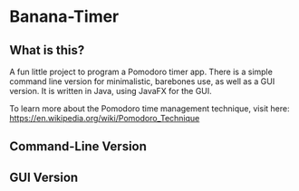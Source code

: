# Banana-Timer

## What is this?
A fun little project to program a Pomodoro timer app. There is a simple command line version for minimalistic, barebones use, as well as a GUI version. It is written in Java, using JavaFX for the GUI.

To learn more about the Pomodoro time management technique, visit here: https://en.wikipedia.org/wiki/Pomodoro_Technique

## Command-Line Version

## GUI Version
